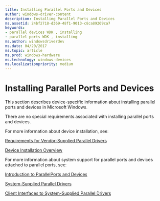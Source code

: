 ```yaml
---
title: Installing Parallel Ports and Devices
author: windows-driver-content
description: Installing Parallel Ports and Devices
ms.assetid: 24bf2718-d369-48f1-9013-c8ca89269ca7
keywords:
- parallel devices WDK , installing
- parallel ports WDK , installing
ms.author: windowsdriverdev
ms.date: 04/20/2017
ms.topic: article
ms.prod: windows-hardware
ms.technology: windows-devices
ms.localizationpriority: medium
---
```


# Installing Parallel Ports and Devices





This section describes device-specific information about installing parallel ports and devices in Microsoft Windows.

There are no special requirements associated with installing parallel ports and devices.

For more information about device installation, see:

[Requirements for Vendor-Supplied Parallel Drivers](requirements-for-vendor-supplied-parallel-drivers.md)

[Device Installation Overview](https://msdn.microsoft.com/library/windows/hardware/ff549455)

For more information about system support for parallel ports and devices attached to parallel ports, see:

[Introduction to ParallelPorts and Devices](introduction-to-parallel-ports-and-devices.md)

[System-Supplied Parallel Drivers](system-supplied-parallel-drivers.md)

[Client Interfaces to System-Supplied Parallel Drivers](https://msdn.microsoft.com/library/windows/hardware/ff543926)

 

 




